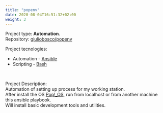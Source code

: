 ```yaml
---
title: "popenv"
date: 2020-08-04T16:51:32+02:00
weight: 3
---
```


Project type: **Automation**.  
Repository: [giuliobosco/popenv](https://github.com/giuliobosco/popenv)

Project tecnologies:
- Automation - [Ansible](https://ansible.com)
- Scripting - [Bash](https://www.gnu.org/software/bash/)

&nbsp;

Project Description:  
Automation of setting up process for my working station.  
After install the OS [Pop!_OS](https://pop.system76.com), run from localhost or from another machine this ansible playbook.  
Will install basic development tools and utilities.
